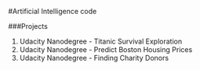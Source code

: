 #Artificial Intelligence code

###Projects

1. Udacity Nanodegree - Titanic Survival Exploration
2. Udacity Nanodegree - Predict Boston Housing Prices
3. Udacity Nanodegree - Finding Charity Donors

